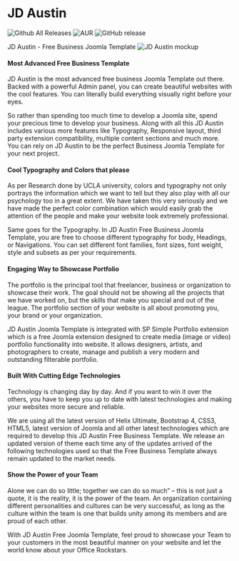 # JD Austin
![Github All Releases](https://img.shields.io/github/downloads/joomdev/jd_austin/total.svg)
![AUR](https://img.shields.io/aur/license/yaourt.svg)
![GitHub release](https://img.shields.io/github/release/joomdev/jd_austin.svg)

JD Austin - Free Business Joomla Template
![JD Austin mockup](https://cdn.joomdev.com/images/jd-austin-desktop-thumb.png)

#### Most Advanced Free Business Template

JD Austin is the most advanced free business Joomla Template out there. Backed with a powerful Admin panel, you can create beautiful websites with the cool features. You can literally build everything visually right before your eyes.

So rather than spending too much time to develop a Joomla site, spend your precious time to develop your business. Along with all this JD Austin includes various more features like Typography, Responsive layout, third party extension compatibility, multiple content sections and much more. You can rely on JD Austin to be the perfect Business Joomla Template for your next project.

#### Cool Typography and Colors that please

As per Research done by UCLA university, colors and typography not only portrays the information which we want to tell but they also play with all our psychology too in a great extent. We have taken this very seriously and we have made the perfect color combination which would easily grab the attention of the people and make your website look extremely professional.

Same goes for the Typography. In JD Austin Free Business Joomla Template, you are free to choose different typography for body, Headings, or Navigations. You can set different font families, font sizes, font weight, style and subsets as per your requirements.

#### Engaging Way to Showcase Portfolio

The portfolio is the principal tool that freelancer, business or organization to showcase their work. The goal should not be showing all the projects that we have worked on, but the skills that make you special and out of the league. The portfolio section of your website is all about promoting you, your brand or your organization.

JD Austin Joomla Template is integrated with SP Simple Portfolio extension which is a free Joomla extension designed to create media (image or video) portfolio functionality into website. It allows designers, artists, and photographers to create, manage and publish a very modern and outstanding filterable portfolio.

#### Built With Cutting Edge Technologies

Technology is changing day by day. And if you want to win it over the others, you have to keep you up to date with latest technologies and making your websites more secure and reliable.

We are using all the latest version of Helix Ultimate, Bootstrap 4, CSS3, HTML5, latest version of Joomla and all other latest technologies which are required to develop this JD Austin Free Business Template. We release an updated version of theme each time any of the updates arrived of the following technologies used so that the Free Business Template always remain updated to the market needs.

#### Show the Power of your Team

Alone we can do so little; together we can do so much” – this is not just a quote, it is the reality, it is the power of the team. An organization containing different personalities and cultures can be very successful, as long as the culture within the team is one that builds unity among its members and are proud of each other.

With JD Austin Free Joomla Template, feel proud to showcase your Team to your customers in the most beautiful manner on your website and let the world know about your Office Rockstars.
